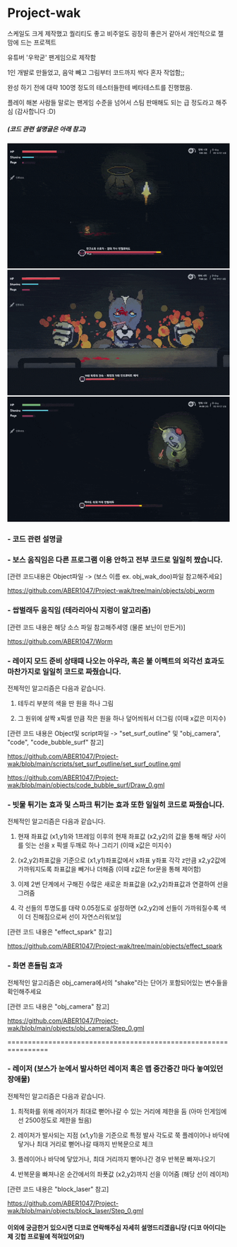 # Project-wak

스케일도 크게 제작했고 퀄리티도 좋고 비주얼도 굉장히 좋은거 같아서 개인적으로 젤 맘에 드는 프로젝트

유튜버 '우왁굳' 팬게임으로 제작함

1인 개발로 만들었고, 음악 빼고 그림부터 코드까지 싹다 혼자 작업함;;

완성 하기 전에 대략 100명 정도의 테스터들한테 베타테스트를 진행했음.

플레이 해본 사람들 말로는 팬게임 수준을 넘어서 스팀 판매해도 되는 급 정도라고 해주심 (감사합니다 :D)

##### (코드 관련 설명글은 아래 참고)


![preview_1](imgs/preview_1.gif)
![preview_2](imgs/preview_2.gif)
![preview_3](imgs/preview_3.gif)




### - 코드 관련 설명글




### - 보스 움직임은 다른 프로그램 이용 안하고 전부 코드로 일일히 짰습니다.

[관련 코드내용은 Object파일 -> (보스 이름 ex. obj_wak_doo)파일 참고해주세요]

https://github.com/ABER1047/Project-wak/tree/main/objects/obj_worm




### - 쌉벌래두 움직임 (테라리아식 지렁이 알고리즘)

[관련 코드 내용은 해당 소스 파일 참고해주세영 (물론 보닌이 만든거)]

https://github.com/ABER1047/Worm



### - 레이지 모드 준비 상태때 나오는 아우라, 혹은 불 이펙트의 외각선 효과도 마찬가지로 일일히 코드로 짜줬습니다.

전체적인 알고리즘은 다음과 같습니다.

1. 테두리 부분의 색을 딴 원을 하나 그림

2. 그 원위에 살짝 x픽셀 만큼 작은 원을 하나 덮어씌워서 더그림 (이때 x값은 미지수)

[관련 코드 내용은 Object및 script파일 -> "set_surf_outline" 및 "obj_camera", "code", "code_bubble_surf" 참고]

https://github.com/ABER1047/Project-wak/blob/main/scripts/set_surf_outline/set_surf_outline.gml

https://github.com/ABER1047/Project-wak/blob/main/objects/code_bubble_surf/Draw_0.gml



### - 빗물 튀기는 효과 및 스파크 튀기는 효과 또한 일일히 코드로 짜줬습니다.

전체적인 알고리즘은 다음과 같습니다.

1. 현재 좌표값 (x1,y1)와 1프레임 이후의 현재 좌표값 (x2,y2)의 값을 통해 해당 사이를 잇는 선을 x 픽셀 두깨로 하나 그리기 (이때 x값은 미지수)

2. (x2,y2)좌표값을 기준으로 (x1,y1)좌표값에서 x좌표 y좌표 각각 z만큼 x2,y2값에 가까워지도록 좌표값을 빼거나 더해줌 (이때 z값은 for문을 통해 제어함)

3. 이제 2번 단계에서 구해진 수많은 새로운 좌표값을 (x2,y2)좌표값과 연결하여 선을 그려줌

4. 각 선들의 투명도를 대략 0.05정도로 설정하면 (x2,y2)에 선들이 가까워질수록 색이 더 진해짐으로써 선이 자연스러워보임

[관련 코드 내용은 "effect_spark" 참고]

https://github.com/ABER1047/Project-wak/tree/main/objects/effect_spark



### - 화면 흔들림 효과

전체적인 알고리즘은 obj_camera에서의 "shake"라는 단어가 포함되어있는 변수들을 확인해주세요

[관련 코드 내용은 "obj_camera" 참고]

https://github.com/ABER1047/Project-wak/blob/main/objects/obj_camera/Step_0.gml


================================================================

### - 레이저 (보스가 눈에서 발사하던 레이저 혹은 맵 중간중간 마다 놓여있던 장애물)

전체적인 알고리즘은 다음과 같습니다.

1. 최적화를 위해 레이저가 최대로 뻗어나갈 수 있는 거리에 제한을 둠 (아마 인게임에선 2500정도로 제한을 뒀음)

2. 레이저가 발사되는 지점 (x1,y1)을 기준으로 특정 발사 각도로 쭉 플레이어나 바닥에 닿거나 최대 거리로 뻗어나갈 때까지 반복문으로 체크

3. 플레이어나 바닥에 닿았거나, 최대 거리까지 뻗어나간 경우 반복문 빠져나오기

4. 반복문을 빠져나온 순간에서의 좌푯값 (x2,y2)까지 선을 이어줌 (해당 선이 레이저)

[관련 코드 내용은 "block_laser" 참고]

https://github.com/ABER1047/Project-wak/blob/main/objects/block_laser/Step_0.gml



#### 이외에 궁금한거 있으시면 디코로 연락해주심 자세히 설명드리겠읍니당 (디코 아이디는 제 깃헙 프로필에 적혀있어요!)
